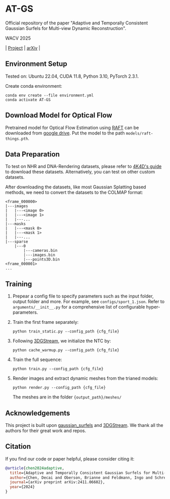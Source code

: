 # AT-GS

Official repository of the paper "Adaptive and Temporally Consistent Gaussian Surfels for Multi-view Dynamic Reconstruction".

WACV 2025


| [Project](https://fraunhoferhhi.github.io/AT-GS/) 
| [arXiv](https://arxiv.org/abs/2411.06602) |
<!-- | [Paper](https://arxiv.org/abs/2411.06602)  -->


## Environment Setup
Tested on: Ubuntu 22.04, CUDA 11.8, Python 3.10, PyTorch 2.3.1.

Create conda environment:
```shell
conda env create --file environment.yml
conda activate AT-GS
```

## Download Model for Optical Flow 
Pretrained model for Optical Flow Estimation using [RAFT](https://github.com/princeton-vl/RAFT) can be downloaded from [google drive](https://drive.google.com/drive/folders/1sWDsfuZ3Up38EUQt7-JDTT1HcGHuJgvT?usp=sharing). Put the model to the path `models/raft-things.pth`.

## Data Preparation
To test on NHR and DNA-Rendering datasets, please refer to [4K4D's guide](https://github.com/zju3dv/4K4D?tab=readme-ov-file#dna-rendering-nhr-and-zju-mocap-datasets) to download these datasets. Alternatively, you can test on other custom datasets.

After downloading the datasets, like most Gaussian Splatting based methods, we need to convert the datasets to the COLMAP format:
   ```
   <frame_000000>
   |---images
   |   |---<image 0>
   |   |---<image 1>
   |   |---...
   |---masks
   |   |---<mask 0>
   |   |---<mask 1>
   |   |---...
   |---sparse
       |---0
           |---cameras.bin
           |---images.bin
           |---points3D.bin
   <frame_000001>
   ...
   ```

## Training
1. Prepear a config file to specify parameters such as the input folder, output folder and more. For example, see `configs/sport_1.json`. Refer to `arguments/__init__.py` for a comprehensive list of configurable hyper-parameters.

2. Train the first frame separately:
    ```shell
    python train_static.py --config_path {cfg_file}
    ```

3. Following [3DGStream](https://github.com/SJoJoK/3DGStream), we initialize the NTC by:
    ```shell
    python cache_warmup.py --config_path {cfg_file}
    ```

4. Train the full sequence:
    ```shell
    python train.py --config_path {cfg_file}
    ```

5. Render images and extract dynamic meshes from the trianed models:
    ```shell
    python render.py --config_path {cfg_file}
    ```
    The meshes are in the folder `{output_path}/meshes/`


## Acknowledgements
This project is built upon [gaussian_surfels](https://github.com/turandai/gaussian_surfels) and [3DGStream](https://github.com/SJoJoK/3DGStream). We thank all the authors for their great work and repos. 

## Citation
If you find our code or paper helpful, please consider citing it:
```bibtex
@article{chen2024adaptive,
  title={Adaptive and Temporally Consistent Gaussian Surfels for Multi-view Dynamic Reconstruction},
  author={Chen, Decai and Oberson, Brianne and Feldmann, Ingo and Schreer, Oliver and Hilsmann, Anna and Eisert, Peter},
  journal={arXiv preprint arXiv:2411.06602},
  year={2024}
}
